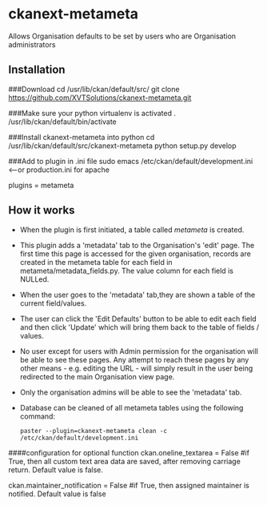 ckanext-metameta
===========

Allows Organisation defaults to be set by users who are Organisation administrators


Installation
-----------

###Download
cd /usr/lib/ckan/default/src/
git clone https://github.com/XVTSolutions/ckanext-metameta.git

###Make sure your python virtualenv is activated
. /usr/lib/ckan/default/bin/activate

###Install ckanext-metameta into python
cd /usr/lib/ckan/default/src/ckanext-metameta
python setup.py develop

###Add to plugin in .ini file
sudo emacs /etc/ckan/default/development.ini     <--or production.ini for apache

plugins = <other plugins> metameta


How it works
---------------

- When the plugin is first initiated, a table called *metameta* is created.
- This plugin adds a 'metadata' tab to the Organisation's 'edit' page. The first time this page is accessed for the given organisation, records are created in the metameta table for each field in metameta/metadata_fields.py. The value column for each field is NULLed.
- When the user goes to the 'metadata' tab,they are shown a table of the current field/values.
- The user can click the 'Edit Defaults' button to be able to edit each field and then click 'Update' which will bring them back to the table of fields / values.
- No user except for users with Admin permission for the organisation will be able to see these pages. Any attempt to reach these pages by any other means - e.g. editing the URL - will simply result in the user being redirected to the main Organisation view page.
- Only the organisation admins will be able to see the 'metadata' tab.
- Database can be cleaned of all metameta tables using the following command:

	`paster --plugin=ckanext-metameta clean -c /etc/ckan/default/development.ini`



####configuration for optional function
ckan.oneline_textarea = False   #if True, then all custom text area data are saved, after removing carriage return. Default value is false.

ckan.maintainer_notification = False    #if True, then assigned maintainer is notified. Default value is false




